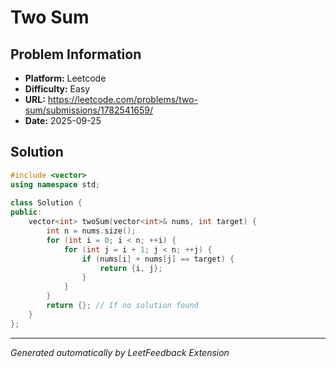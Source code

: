 # Two Sum

## Problem Information
- **Platform:** Leetcode
- **Difficulty:** Easy
- **URL:** https://leetcode.com/problems/two-sum/submissions/1782541659/
- **Date:** 2025-09-25

## Solution

```cpp
#include <vector>
using namespace std;
 
class Solution {
public:
    vector<int> twoSum(vector<int>& nums, int target) {
        int n = nums.size();
        for (int i = 0; i < n; ++i) {
            for (int j = i + 1; j < n; ++j) {
                if (nums[i] + nums[j] == target) {
                    return {i, j};
                }
            }
        }
        return {}; // If no solution found
    }
};
```

---
*Generated automatically by LeetFeedback Extension*
